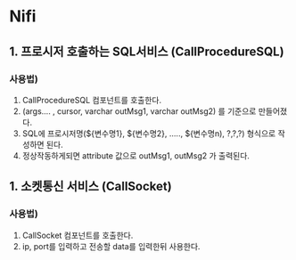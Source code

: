 # Nifi

## 1. 프로시저 호출하는 SQL서비스 (CallProcedureSQL)

### 사용법) 

1. CallProcedureSQL 컴포넌트를 호출한다.
2. (args.... , cursor, varchar outMsg1, varchar outMsg2) 를 기준으로 만들어졌다.
3. SQL에 프로시저명(${변수명1}, ${변수명2}, ....., ${변수명n), ?,?,?) 형식으로 작성하면 된다.
4. 정상작동하게되면 attribute 값으로 outMsg1, outMsg2 가 출력된다.



## 1. 소켓통신 서비스 (CallSocket)

### 사용법) 

1. CallSocket 컴포넌트를 호출한다.
2. ip, port를 입력하고 전송할 data를 입력한뒤 사용한다.
